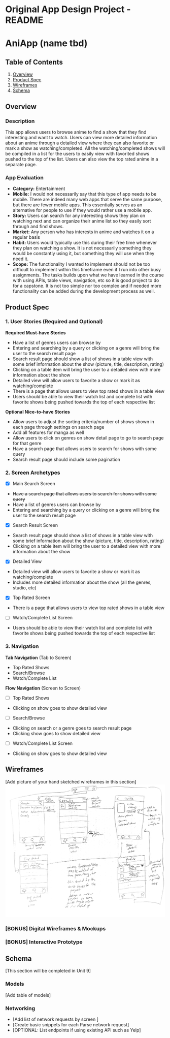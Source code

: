 Original App Design Project - README 
===

# AniApp (name tbd)

## Table of Contents

1. [Overview](#Overview)
2. [Product Spec](#Product-Spec)
3. [Wireframes](#Wireframes)
4. [Schema](#Schema)

## Overview

### Description

This app allows users to browse anime to find a show that they find interesting and want to watch. Users can view more detailed information about an anime through a detailed view where they can also favorite or mark a show as watching/completed. All the watching/completed shows will be compiled in a list for the users to easily view with favorited shows pushed to the top of the list. Users can also view the top rated anime in a separate page.

### App Evaluation

- **Category:** Entertainment
- **Mobile:** I would not necessarily say that this type of app needs to be mobile. There are indeed many web apps that serve the same purpose, but there are fewer mobile apps. This essentially serves as an alternative for people to use if they would rather use a mobile app.
- **Story:** Users can search for any interesting shows they plan on watching next and can organize their anime list so they easily sort through and find shows.
- **Market:** Any person who has interests in anime and watches it on a regular basis
- **Habit:** Users would typically use this during their free time whenever they plan on watching a show. It is not necessarily something they would be constantly using it, but something they will use when they need it.
- **Scope:** The functionality I wanted to implement should not be too difficult to implement within this timeframe even if I run into other busy assignments. The tasks builds upon what we have learned in the course with using APIs, table views, navigation, etc so it is good project to do for a capstone. It is not too simple nor too complex and if needed more functionality can be added during the development process as well. 

## Product Spec

### 1. User Stories (Required and Optional)

**Required Must-have Stories**

* Have a list of genres users can browse by 
* Entering and searching by a query or clicking on a genre will bring the user to the search result page
* Search result page should show a list of shows in a table view with some brief information about the show (picture, title, description, rating)
* Clicking on a table item will bring the user to a detailed view with more information about the show
* Detailed view will allow users to favorite a show or mark it as watching/complete
* There is a page that allows users to view top rated shows in a table view
* Users should be able to view their watch list and complete list with favorite shows being pushed towards the top of each respective list

**Optional Nice-to-have Stories**

* Allow users to adjust the sorting criteria/number of shows shown in each page through settings on search page
* Add all features for manga as well
* Allow users to click on genres on show detail page to go to search page for that genre
* Have a search page that allows users to search for shows with some query
* Search result page should include some pagination

### 2. Screen Archetypes

- [x] Main Search Screen
* ~~Have a search page that allows users to search for shows with some query~~
* Have a list of genres users can browse by
* Entering and searching by a query or clicking on a genre will bring the user to the search result page
- [x] Search Result Screen
* Search result page should show a list of shows in a table view with some brief information about the show (picture, title, description, rating)
* Clicking on a table item will bring the user to a detailed view with more information about the show
- [x] Detailed View
* Detailed view will allow users to favorite a show or mark it as watching/complete
* Includes more detailed information about the show (all the genres, studio, etc)
- [x] Top Rated Screen
* There is a page that allows users to view top rated shows in a table view
- [ ] Watch/Complete List Screen
* Users should be able to view their watch list and complete list with favorite shows being pushed towards the top of each respective list

### 3. Navigation

**Tab Navigation** (Tab to Screen)

* Top Rated Shows
* Search/Browse
* Watch/Complete List

**Flow Navigation** (Screen to Screen)

- [ ] Top Rated Shows
* Clicking on show goes to show detailed view
- [ ] Search/Browse
* Clicking on search or a genre goes to search result page
* Clicking show goes to show detailed view
- [ ] Watch/Complete List Screen
* Clicking on show goes to show detailed view

## Wireframes

[Add picture of your hand sketched wireframes in this section]
<img src="wireframe.png" width=600>

### [BONUS] Digital Wireframes & Mockups

### [BONUS] Interactive Prototype

## Schema 

[This section will be completed in Unit 9]

### Models

[Add table of models]

### Networking

- [Add list of network requests by screen ]
- [Create basic snippets for each Parse network request]
- [OPTIONAL: List endpoints if using existing API such as Yelp]
